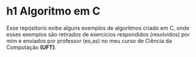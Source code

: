 # h1 Algoritmo em C
  Esse repósitorio exibe alguns exemplos de algoritmos criado em C, onde esses exemplos são retirados de exercicios respondidos (resolvidos) por mim e enviados por professor (es,as) no meu curso de Ciência da Computação **(UFT)**.  

